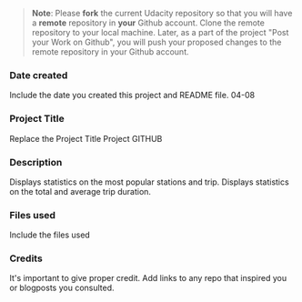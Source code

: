 >**Note**: Please **fork** the current Udacity repository so that you will have a **remote** repository in **your** Github account. Clone the remote repository to your local machine. Later, as a part of the project "Post your Work on Github", you will push your proposed changes to the remote repository in your Github account.

### Date created
Include the date you created this project and README file.
04-08 
### Project Title
Replace the Project Title
Project GITHUB
### Description
Displays statistics on the most popular stations and trip.
Displays statistics on the total and average trip duration.
### Files used
Include the files used

### Credits
It's important to give proper credit. Add links to any repo that inspired you or blogposts you consulted.

